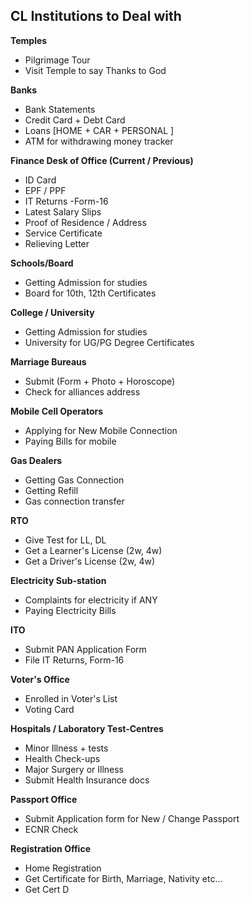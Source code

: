 ## CL Institutions to Deal with

**Temples**
- Pilgrimage Tour
- Visit Temple to say Thanks to God

**Banks**
- Bank Statements
- Credit Card + Debt Card
- Loans [HOME + CAR + PERSONAL ]
- ATM for withdrawing money tracker

**Finance Desk of Office (Current / Previous)**
- ID Card
- EPF / PPF
- IT Returns -Form-16
- Latest Salary Slips
- Proof of Residence / Address
- Service Certificate
- Relieving Letter


**Schools/Board**
- Getting Admission for studies
- Board for 10th, 12th Certificates

**College / University**
- Getting Admission for studies
- University for UG/PG Degree Certificates

**Marriage Bureaus**
- Submit (Form + Photo + Horoscope)
- Check for alliances address

**Mobile Cell Operators**
- Applying for New Mobile Connection
- Paying Bills for mobile


**Gas Dealers**
- Getting Gas Connection
- Getting Refill
- Gas connection transfer

**RTO**
- Give Test for LL, DL
- Get a Learner's License (2w, 4w)
- Get a Driver's License (2w, 4w)

**Electricity Sub-station**
- Complaints for electricity if ANY
- Paying Electricity Bills

**ITO**
- Submit PAN Application Form
- File IT Returns, Form-16

**Voter's Office**
- Enrolled in Voter's List
- Voting Card

**Hospitals / Laboratory Test-Centres**
- Minor Illness + tests
- Health Check-ups
- Major Surgery or Illness
- Submit Health Insurance docs


**Passport Office**
- Submit Application form for New / Change Passport
- ECNR Check

**Registration Office**
- Home Registration
- Get Certificate for Birth, Marriage, Nativity etc...
- Get Cert D
